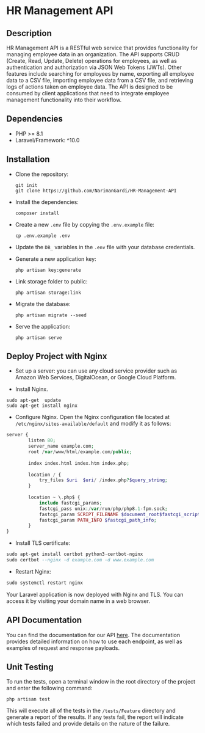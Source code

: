 # HR Management API

## Description

HR Management API is a RESTful web service that provides       functionality for managing employee data in an organization. The API supports CRUD (Create, Read, Update, Delete) operations for       employees, as well as authentication and authorization via JSON Web  Tokens (JWTs). Other features include searching for employees by     name, exporting all employee data to a CSV file, importing employee  data from a CSV file, and retrieving logs of actions taken on       employee data. The API is designed to be consumed by client       applications that need to integrate employee management functionality    into their workflow.

## Dependencies

-   PHP >= 8.1
-   Laravel/Framework: ^10.0

## Installation

*  Clone the repository: 
    ```
	git init
	git clone https://github.com/NarimanGardi/HR-Management-API
	```
    
* Install the dependencies: 
    ```
    composer install
    ```
    
* Create a new `.env` file by copying the `.env.example` file: 
    ```
    cp .env.example .env
    ```
    
*  Update the `DB_` variables in the `.env` file with your database credentials.
    
* Generate a new application key: 
    ```
    php artisan key:generate
    ```

* Link storage folder to public: 
    ```
    php artisan storage:link
    ```
    
*  Migrate the database: 
    ```
    php artisan migrate --seed
    ```
    
*  Serve the application: 
    ```
    php artisan serve
    ```
    

## Deploy Project with Nginx
*  Set up a server: you can use any cloud service provider such as Amazon Web Services, DigitalOcean, or Google Cloud Platform.

* Install Nginx.
```
sudo apt-get  update
sudo apt-get install nginx
```

* Configure Nginx. Open the Nginx configuration file located at `/etc/nginx/sites-available/default` and modify it as follows:
```php
server { 
		listen 80; 
		server_name example.com; 
		root /var/www/html/example.com/public; 
		
		index index.html index.htm index.php;
		
		location / { 
			try_files $uri  $uri/ /index.php?$query_string; 
		}
		
		location ~ \.php$ {
			include fastcgi_params; 
			fastcgi_pass unix:/var/run/php/php8.1-fpm.sock;
			fastcgi_param SCRIPT_FILENAME $document_root$fastcgi_script_name;
			fastcgi_param PATH_INFO $fastcgi_path_info;
		} 
}
```

* Install TLS certificate:
```sql
sudo apt-get install certbot python3-certbot-nginx 
sudo certbot --nginx -d example.com -d www.example.com
```

* Restart Nginx:
```sql
sudo systemctl restart nginx
```

Your Laravel application is now deployed with Nginx and TLS. You can access it by visiting your domain name in a web browser.


## API Documentation

You can find the documentation for our API [here](https://documenter.getpostman.com/view/22853456/2s93RUvXa8). The documentation provides detailed information on how to use each endpoint, as well as examples of request and response payloads.

## Unit Testing

To run the tests, open a terminal window in the root directory of the project and enter the following command:

`php artisan test` 

This will execute all of the tests in the `/tests/Feature` directory and generate a report of the results. If any tests fail, the report will indicate which tests failed and provide details on the nature of the failure.